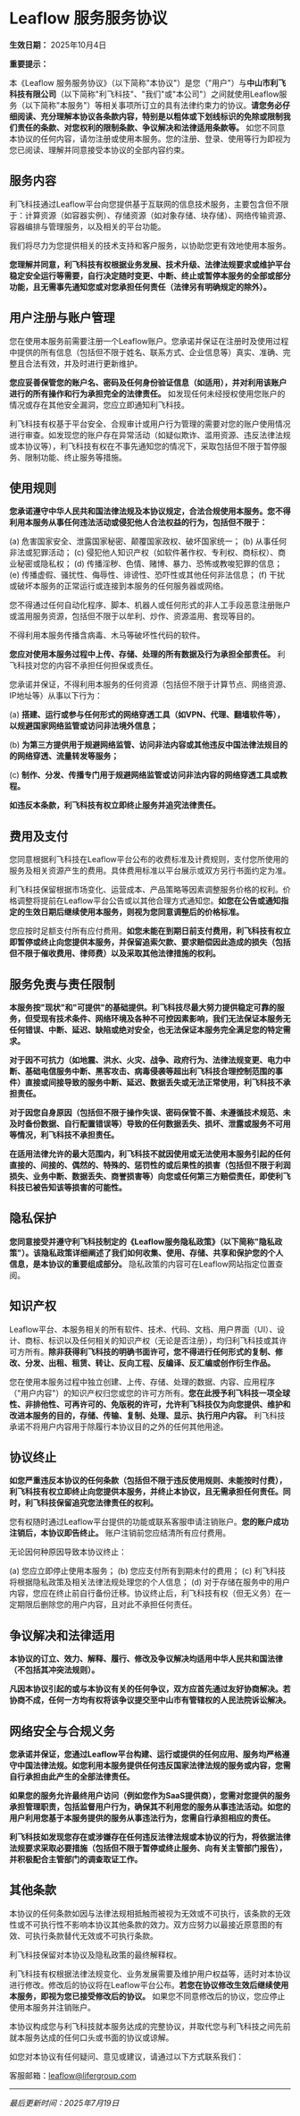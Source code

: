 # Leaflow 服务服务协议

**生效日期：** 2025年10月4日

**重要提示：**

本《Leaflow 服务服务协议》（以下简称"本协议"）是您（"用户"）与**中山市利飞科技有限公司**（以下简称"利飞科技"、"我们"或"本公司"）之间就使用Leaflow服务（以下简称"本服务"）等相关事项所订立的具有法律约束力的协议。**请您务必仔细阅读、充分理解本协议各条款内容，特别是以粗体或下划线标识的免除或限制我们责任的条款、对您权利的限制条款、争议解决和法律适用条款等。** 如您不同意本协议的任何内容，请勿注册或使用本服务。您的注册、登录、使用等行为即视为您已阅读、理解并同意接受本协议的全部内容约束。

## 服务内容

利飞科技通过Leaflow平台向您提供基于互联网的信息技术服务，主要包含但不限于：计算资源（如容器实例）、存储资源（如对象存储、块存储）、网络传输资源、容器编排与管理服务，以及相关的平台功能。

我们将尽力为您提供相关的技术支持和客户服务，以协助您更有效地使用本服务。

**您理解并同意，利飞科技有权根据业务发展、技术升级、法律法规要求或维护平台稳定安全运行等需要，自行决定随时变更、中断、终止或暂停本服务的全部或部分功能，且无需事先通知您或对您承担任何责任（法律另有明确规定的除外）。**

## 用户注册与账户管理

您在使用本服务前需要注册一个Leaflow账户。您承诺并保证在注册时及使用过程中提供的所有信息（包括但不限于姓名、联系方式、企业信息等）真实、准确、完整且合法有效，并及时进行更新维护。

**您应妥善保管您的账户名、密码及任何身份验证信息（如适用），并对利用该账户进行的所有操作和行为承担完全的法律责任。** 如发现任何未经授权使用您账户的情况或存在其他安全漏洞，您应立即通知利飞科技。

利飞科技有权基于平台安全、合规审计或用户行为管理的需要对您的账户使用情况进行审查。如发现您的账户存在异常活动（如疑似欺诈、滥用资源、违反法律法规或本协议等），利飞科技有权在不事先通知您的情况下，采取包括但不限于暂停服务、限制功能、终止服务等措施。

## 使用规则

**您承诺遵守中华人民共和国法律法规及本协议规定，合法合规使用本服务。您不得利用本服务从事任何违法活动或侵犯他人合法权益的行为，包括但不限于：**

(a) 危害国家安全、泄露国家秘密、颠覆国家政权、破坏国家统一；
(b) 从事任何非法或犯罪活动；
(c) 侵犯他人知识产权（如软件著作权、专利权、商标权）、商业秘密或隐私权；
(d) 传播淫秽、色情、赌博、暴力、恐怖或教唆犯罪的信息；
(e) 传播虚假、骚扰性、侮辱性、诽谤性、恐吓性或其他任何非法信息；
(f) 干扰或破坏本服务的正常运行或连接到本服务的任何服务器或网络。

您不得通过任何自动化程序、脚本、机器人或任何形式的非人工手段恶意注册账户或滥用服务资源，包括但不限于以牟利、炒作、资源滥用、套现等目的。

不得利用本服务传播含病毒、木马等破坏性代码的软件。

**您应对使用本服务过程中上传、存储、处理的所有数据及行为承担全部责任。** 利飞科技对您的内容不承担任何担保或责任。

您承诺并保证，不得利用本服务的任何资源（包括但不限于计算节点、网络资源、IP地址等）从事以下行为：

(a) **搭建、运行或参与任何形式的网络穿透工具（如VPN、代理、翻墙软件等），以规避国家网络监管或访问非法境外信息；**

(b) **为第三方提供用于规避网络监管、访问非法内容或其他违反中国法律法规目的的网络穿透、流量转发等服务；**

(c) **制作、分发、传播专门用于规避网络监管或访问非法内容的网络穿透工具或教程。**

**如违反本条款，利飞科技有权立即终止服务并追究法律责任。**

## 费用及支付

您同意根据利飞科技在Leaflow平台公布的收费标准及计费规则，支付您所使用的服务及相关资源产生的费用。具体费用标准以平台展示或双方另行书面约定为准。

利飞科技保留根据市场变化、运营成本、产品策略等因素调整服务价格的权利。价格调整将提前在Leaflow平台公告或以其他合理方式通知您。**如您在公告或通知指定的生效日期后继续使用本服务，则视为您同意调整后的价格标准。**

您应按时足额支付所有应付费用。**如您未能在到期日前支付费用，利飞科技有权立即暂停或终止向您提供本服务，并保留追索欠款、要求赔偿因此造成的损失（包括但不限于催收费用、律师费）以及采取其他法律措施的权利。**

## 服务免责与责任限制

**本服务按"现状"和"可提供"的基础提供。利飞科技尽最大努力提供稳定可靠的服务，但受现有技术条件、网络环境及各种不可控因素影响，我们无法保证本服务无任何错误、中断、延迟、缺陷或绝对安全，也无法保证本服务完全满足您的特定需求。**

**对于因不可抗力（如地震、洪水、火灾、战争、政府行为、法律法规变更、电力中断、基础电信服务中断、黑客攻击、病毒侵袭等超出利飞科技合理控制范围的事件）直接或间接导致的服务中断、延迟、数据丢失或无法正常使用，利飞科技不承担责任。**

**对于因您自身原因（包括但不限于操作失误、密码保管不善、未遵循技术规范、未及时备份数据、自行配置错误等）导致的任何数据丢失、损坏、泄露或服务不可用等情况，利飞科技不承担责任。**

**在适用法律允许的最大范围内，利飞科技不就因使用或无法使用本服务引起的任何直接的、间接的、偶然的、特殊的、惩罚性的或后果性的损害（包括但不限于利润损失、业务中断、数据丢失、商誉损害等）向您或任何第三方赔偿责任，即使利飞科技已被告知该等损害的可能性。**

## 隐私保护

**您同意接受并遵守利飞科技制定的《Leaflow服务隐私政策》（以下简称"隐私政策"）。该隐私政策详细阐述了我们如何收集、使用、存储、共享和保护您的个人信息，是本协议的重要组成部分。** 隐私政策的内容可在Leaflow网站指定位置查阅。

## 知识产权

Leaflow平台、本服务相关的所有软件、技术、代码、文档、用户界面（UI）、设计、商标、标识以及任何相关的知识产权（无论是否注册），均归利飞科技或其许可方所有。**除非获得利飞科技的明确书面许可，您不得进行任何形式的复制、修改、分发、出租、租赁、转让、反向工程、反编译、反汇编或创作衍生作品。**

您在使用本服务过程中独立创建、上传、存储、处理的数据、内容、应用程序（"用户内容"）的知识产权归您或您的许可方所有。**您在此授予利飞科技一项全球性、非排他性、可再许可的、免版税的许可，允许利飞科技仅为向您提供、维护和改进本服务的目的，存储、传输、复制、处理、显示、执行用户内容。** 利飞科技承诺不将用户内容用于除履行本协议目的之外的任何其他用途。

## 协议终止

**如您严重违反本协议的任何条款（包括但不限于违反使用规则、未能按时付费），利飞科技有权立即终止向您提供本服务，并终止本协议，且无需承担任何责任。同时，利飞科技保留追究您法律责任的权利。**

您有权随时通过Leaflow平台提供的功能或联系客服申请注销账户。**您的账户成功注销后，本协议即告终止。** 账户注销前您应结清所有应付费用。

无论因何种原因导致本协议终止：

(a) 您应立即停止使用本服务；
(b) 您应支付所有到期未付的费用；
(c) 利飞科技将根据隐私政策及相关法律法规处理您的个人信息；
(d) 对于存储在服务中的用户内容，您应在终止前自行备份迁移。协议终止后，利飞科技有权（但无义务）在一定期限后删除您的用户内容，且对此不承担任何责任。

## 争议解决和法律适用

**本协议的订立、效力、解释、履行、修改及争议解决均适用中华人民共和国法律（不包括其冲突法规则）。**

**凡因本协议引起的或与本协议有关的任何争议，双方应首先通过友好协商解决。若协商不成，任何一方均有权将该争议提交至中山市有管辖权的人民法院诉讼解决。**

## 网络安全与合规义务

**您承诺并保证，您通过Leaflow平台构建、运行或提供的任何应用、服务均严格遵守中国法律法规。如您利用本服务提供任何违反国家法律法规的服务或内容，您需自行承担由此产生的全部法律责任。**

**如果您的服务允许最终用户访问（例如您作为SaaS提供商），您需对您提供的服务承担管理职责，包括监督用户行为，确保其不利用您的服务从事违法活动。如您的用户利用您基于本服务提供的服务从事违法行为，您需自行承担相应的责任。**

**利飞科技如发现您存在或涉嫌存在任何违反法律法规或本协议的行为，将依据法律法规要求采取必要措施（包括但不限于暂停或终止服务、向有关主管部门报告），并积极配合主管部门的调查取证工作。**

## 其他条款

本协议的任何条款如因与法律法规相抵触而被视为无效或不可执行，该条款的无效性或不可执行性不影响本协议其他条款的效力。双方应努力以最接近原意图的有效、可执行条款替代无效或不可执行条款。

利飞科技保留对本协议及隐私政策的最终解释权。

利飞科技有权根据法律法规变化、业务发展需要及维护用户权益等，适时对本协议进行修改。修改后的协议将在Leaflow平台公布。**若您在协议修改生效后继续使用本服务，即视为您已接受修改后的协议。** 如果您不同意修改后的协议，您应停止使用本服务并注销账户。

本协议构成您与利飞科技就本服务达成的完整协议，并取代您与利飞科技之间先前就本服务达成的任何口头或书面的协议或谅解。

如您对本协议有任何疑问、意见或建议，请通过以下方式联系我们：

客服邮箱：leaflow@lifergroup.com

---

*最后更新时间：2025年7月19日*
